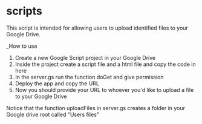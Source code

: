 # scripts

This script is intended for allowing users to upload identified files to your Google Drive.

_How to use

1. Create a new Google Script project in your Google Drive
2. Inside the project create a script file and a html file and copy the code in here
3. In the server.gs run the function doGet and give permission
4. Deploy the app and copy the URL
5. Now you should provide your URL to whoever you'd like to upload a file to your Google Drive

Notice that the function uploadFiles in server.gs creates a folder in your Google drive root called "Users files"
